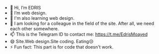 - 👋 Hi, I’m EDRIS
- 👀 I’m web design.
- 🌱 I'm also learning web design.
- 💞️ I am looking for a colleague in the field of the site. After all, we need each other somewhere.
- 📫 This is the Telegram ID to contact me: https://t.me/EdrisMoayed
- 😄 Site.Web design.Site coding. Eating😒
- ⚡ Fun fact: This part is for code that doesn't work.

<!---
EDRISMOAYED/EDRISMOAYED is a ✨ special ✨ repository because its `README.md` (this file) appears on your GitHub profile.
You can click the Preview link to take a look at your changes.
--->
